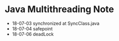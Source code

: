 # Java Multithreading Note
- 18-07-03  synchronized at SyncClass.java
- 18-07-04  safepoint
- 18-07-06  deadLock